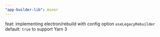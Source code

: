 ```yaml
---
"app-builder-lib": minor
---
```


feat: implementing electron/rebuild with config option `useLegacyRebuilder` default: `true` to support Yarn 3
